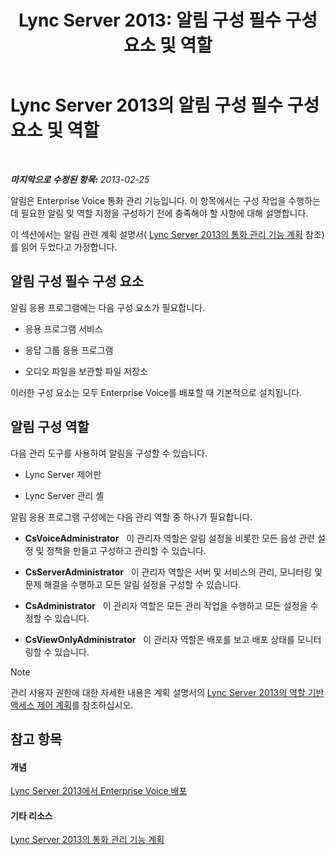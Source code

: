 ﻿---
title: 'Lync Server 2013: 알림 구성 필수 구성 요소 및 역할'
TOCTitle: 알림 구성 필수 구성 요소 및 역할
ms:assetid: 82f2dfe9-4c5e-4d65-96a1-96495d506ea4
ms:mtpsurl: https://technet.microsoft.com/ko-kr/library/Gg398658(v=OCS.15)
ms:contentKeyID: 49304226
ms.date: 08/24/2015
mtps_version: v=OCS.15
ms.translationtype: HT
---

# Lync Server 2013의 알림 구성 필수 구성 요소 및 역할

 

_**마지막으로 수정된 항목:** 2013-02-25_

알림은 Enterprise Voice 통화 관리 기능입니다. 이 항목에서는 구성 작업을 수행하는 데 필요한 알림 및 역할 지정을 구성하기 전에 충족해야 할 사항에 대해 설명합니다.

이 섹션에서는 알림 관련 계획 설명서( [Lync Server 2013의 통화 관리 기능 계획](lync-server-2013-planning-for-call-management-features.md) 참조)를 읽어 두었다고 가정합니다.

## 알림 구성 필수 구성 요소

알림 응용 프로그램에는 다음 구성 요소가 필요합니다.

  - 응용 프로그램 서비스

  - 응답 그룹 응용 프로그램

  - 오디오 파일을 보관할 파일 저장소

이러한 구성 요소는 모두 Enterprise Voice를 배포할 때 기본적으로 설치됩니다.

## 알림 구성 역할

다음 관리 도구를 사용하여 알림을 구성할 수 있습니다.

  - Lync Server 제어판

  - Lync Server 관리 셸

알림 응용 프로그램 구성에는 다음 관리 역할 중 하나가 필요합니다.

  - **CsVoiceAdministrator**   이 관리자 역할은 알림 설정을 비롯한 모든 음성 관련 설정 및 정책을 만들고 구성하고 관리할 수 있습니다.

  - **CsServerAdministrator**   이 관리자 역할은 서버 및 서비스의 관리, 모니터링 및 문제 해결을 수행하고 모든 알림 설정을 구성할 수 있습니다.

  - **CsAdministrator**   이 관리자 역할은 모든 관리 작업을 수행하고 모든 설정을 수정할 수 있습니다.

  - **CsViewOnlyAdministrator**   이 관리자 역할은 배포를 보고 배포 상태를 모니터링할 수 있습니다.


> [!NOTE]
> 관리 사용자 권한에 대한 자세한 내용은 계획 설명서의 <A href="lync-server-2013-planning-for-role-based-access-control.md">Lync Server 2013의 역할 기반 액세스 제어 계획</A>를 참조하십시오.



## 참고 항목

#### 개념

[Lync Server 2013에서 Enterprise Voice 배포](lync-server-2013-deploying-enterprise-voice.md)  

#### 기타 리소스

[Lync Server 2013의 통화 관리 기능 계획](lync-server-2013-planning-for-call-management-features.md)

